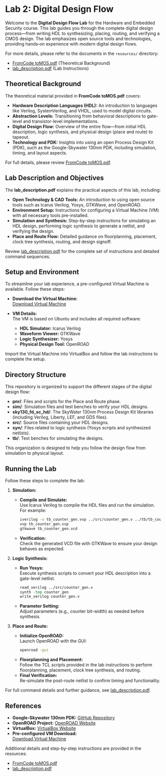 # Lab 2: Digital Design Flow

Welcome to the **Digital Design Flow Lab** for the Hardware and Embedded Security course. This lab guides you through the complete digital design process—from writing HDL to synthesizing, placing, routing, and verifying a CMOS design. The lab emphasizes open source tools and technologies, providing hands‐on experience with modern digital design flows.
  
For more details, please refer to the documents in the `resources/` directory:
- [FromCode toMOS.pdf](resources/FromCode%20toMOS.pdf) (Theoretical Background)
- [lab_description.pdf](resources/lab_description.pdf) (Lab Instructions)

## Theoretical Background

The theoretical material provided in **FromCode toMOS.pdf** covers:
- **Hardware Description Languages (HDL):** An introduction to languages like Verilog, SystemVerilog, and VHDL, used to model digital circuits.
- **Abstraction Levels:** Transitioning from behavioral descriptions to gate-level and transistor-level implementations.
- **Digital Design Flow:** Overview of the entire flow—from initial HDL description, logic synthesis, and physical design (place and route) to tapeout.
- **Technology and PDK:** Insights into using an open Process Design Kit (PDK), such as the Google-Skywater 130nm PDK, including simulation, timing, and layout aspects.

For full details, please review [FromCode toMOS.pdf](resources/FromCode%20toMOS.pdf).

## Lab Description and Objectives

The **lab_description.pdf** explains the practical aspects of this lab, including:
- **Open Technology & CAD Tools:** An introduction to using open source tools such as Icarus Verilog, Yosys, GTKWave, and OpenROAD.
- **Environment Setup:** Instructions for configuring a Virtual Machine (VM) with all necessary tools pre-installed.
- **Simulation and Synthesis:** Step-by-step instructions for simulating an HDL design, performing logic synthesis to generate a netlist, and verifying the design.
- **Place and Route Flow:** Detailed guidance on floorplanning, placement, clock tree synthesis, routing, and design signoff.
  
Review [lab_description.pdf](resources/lab_description.pdf) for the complete set of instructions and detailed command sequences.

## Setup and Environment

To streamline your lab experience, a pre-configured Virtual Machine is available. Follow these steps:

- **Download the Virtual Machine:**  
  [Download Virtual Machine](https://www.dropbox.com/scl/fi/gnhqii8pvcwwu3w9s7jec/openroad-tutorial-micro2022.ova?rlkey=o6vfo5cyyslvzw69f8x306qg1&e=1)

- **VM Details:**  
  The VM is based on Ubuntu and includes all required software:
  - **HDL Simulator:** Icarus Verilog  
  - **Waveform Viewer:** GTKWave  
  - **Logic Synthesizer:** Yosys  
  - **Physical Design Tool:** OpenROAD

Import the Virtual Machine into VirtualBox and follow the lab instructions to complete the setup.

## Directory Structure

This repository is organized to support the different stages of the digital design flow:

- **pnr/**: Files and scripts for the Place and Route phase.
- **sim/**: Simulation files and test benches to verify your HDL designs.
- **sky130_fd_sc_hd/**: The SkyWater 130nm Process Design Kit libraries (including Verilog, Liberty, LEF, and GDS files).
- **src/**: Source files containing your HDL designs.
- **syn/**: Files related to logic synthesis (Yosys scripts and synthesized netlists).
- **tb/**: Test benches for simulating the designs.

This organization is designed to help you follow the design flow from simulation to physical layout.

## Running the Lab

Follow these steps to complete the lab:

1. **Simulation:**
   - **Compile and Simulate:**  
     Use Icarus Verilog to compile the HDL files and run the simulation. For example:
     ```bash
     iverilog -o tb_counter_gen.vvp ../src/counter_gen.v ../tb/tb_counter_gen.v
     vvp tb_counter_gen.vvp
     gtkwave tb_counter_gen.vcd
     ```
   - **Verification:**  
     Check the generated VCD file with GTKWave to ensure your design behaves as expected.

2. **Logic Synthesis:**
   - **Run Yosys:**  
     Execute synthesis scripts to convert your HDL description into a gate-level netlist.
     ```tcl
     read_verilog ../src/counter_gen.v
     synth -top counter_gen
     write_verilog counter_gen.v
     ```
   - **Parameter Setting:**  
     Adjust parameters (e.g., counter bit-width) as needed before synthesis.

3. **Place and Route:**
   - **Initialize OpenROAD:**  
     Launch OpenROAD with the GUI:
     ```bash
     openroad -gui
     ```
   - **Floorplanning and Placement:**  
     Follow the TCL scripts provided in the lab instructions to perform floorplanning, placement, clock tree synthesis, and routing.
   - **Final Verification:**  
     Re-simulate the post-route netlist to confirm timing and functionality.

For full command details and further guidance, see [lab_description.pdf](resources/lab_description.pdf).

## References

- **Google-Skywater 130nm PDK:** [GitHub Repository](https://github.com/google/skywater-pdk)
- **OpenROAD Project:** [OpenROAD Website](https://theopenroadproject.org/)
- **VirtualBox:** [VirtualBox Website](https://www.virtualbox.org/)
- **Pre-configured VM Download:**  
  [Download Virtual Machine](https://www.dropbox.com/scl/fi/gnhqii8pvcwwu3w9s7jec/openroad-tutorial-micro2022.ova?rlkey=o6vfo5cyyslvzw69f8x306qg1&e=1)

Additional details and step-by-step instructions are provided in the resources:
- [FromCode toMOS.pdf](resources/FromCode%20toMOS.pdf)
- [lab_description.pdf](resources/lab_description.pdf)
